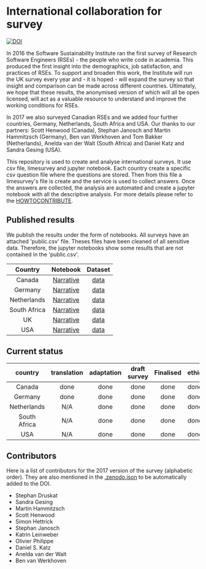 # International collaboration for survey


[![DOI](https://zenodo.org/badge/63957124.svg)](https://zenodo.org/badge/latestdoi/63957124)


In 2016 the Software Sustainability Institute ran the first survey of Research Software Engineers (RSEs) - the people who write code in academia. This produced the first insight into the demographics, job satisfaction, and practices of RSEs. To support and broaden this work, the Institute will run the UK survey every year and - it is hoped - will expand the survey so that insight and comparison can be made across different countries. Ultimately, we hope that these results, the anonymised version of which will all be open licensed, will act as a valuable resource to understand and improve the working conditions for RSEs.

In 2017 we also surveyed Canadian RSEs and we added four further countries, Germany, Netherlands, South Africa and USA. 
Our thanks to our partners: Scott Henwood (Canada), Stephan Janosch and Martin Hammitzsch (Germany), Ben van Werkhoven and Tom Bakker (Netherlands), Anelda van der Walt (South Africa) and Daniel Katz and Sandra Gesing (USA).

This repository is used to create and analyse international surveys. It use csv file, limesurvey and jupyter notebook. Each country create a specific csv question file where the questions are stored. Then from this file a limesurvey's file is create and the service is used to collect answers. Once the answers are collected, the analysis are automated and create a jupyter notebook with all the descriptive analysis. For more details please refer to the [HOWTOCONTRIBUTE](https://github.com/softwaresaved/international-survey/blob/master/HOW%20TO%20CONTRIBUTE.md).


## Published results

We publish the results under the form of notebooks. All surveys have an attached 'public.csv' file. Theses files have been cleaned of all sensitive data. Therefore, the jupyter notebooks show some results that are not contained in the 'public.csv'.

|Country | Notebook | Dataset |
|  :-:       |  :-:   |  :-:  |
|Canada| 	[Narrative](https://github.com/softwaresaved/international-survey/blob/master/analysis/results_can_2017_narrative.ipynb)| [data](https://github.com/softwaresaved/international-survey/blob/master/analysis/2017/can/data/public_data.csv)|
|Germany|  [Narrative](https://github.com/softwaresaved/international-survey/blob/master/analysis/results_de_2017_narrative.ipynb)| [data](https://github.com/softwaresaved/international-survey/blob/master/analysis/2017/de/data/public_data.csv)|
|Netherlands | [Narrative](https://github.com/softwaresaved/international-survey/blob/master/analysis/results_nl_2017_narrative.ipynb)    | [data](https://github.com/softwaresaved/international-survey/blob/master/analysis/2017/nl/data/public_data.csv)|
|South Africa | [Narrative](https://github.com/softwaresaved/international-survey/blob/master/analysis/results_zaf_2017_narrative.ipynb)  	 | [data](https://github.com/softwaresaved/international-survey/blob/master/analysis/2017/zaf/data/public_data.csv)|
|UK  | [Narrative](https://github.com/softwaresaved/international-survey/blob/master/analysis/results_uk_2017_narrative.ipynb) | [data](https://github.com/softwaresaved/international-survey/blob/master/analysis/2017/uk/data/public_data.csv)|
|USA | [Narrative](https://github.com/softwaresaved/international-survey/blob/master/analysis/results_us_2017_narrative.ipynb)  | [data](https://github.com/softwaresaved/international-survey/blob/master/analysis/2017/us/data/public_data.csv) |

## Current status

|country     |translation|adaptation|draft survey|Finalised|ethic|Survey started|Survey finished|analysis|publication|
|  :-:       |  :-:   |  :-:   |  :-:   |  :-:   |  :-:   |  :-:     |  :-:     |  :-:   |  :-:   |
|Canada     |  done  |  done  |  done  |  done  |  done  | N/A | N/A | N/A       |  27/03/18      |
|Germany     |  done  |  done  |  done  |  done  |  done  | 17/10/17 | 31/12/17 | 09/03/18       |  11/03/18      |
|Netherlands | N/A    |  done  |  done  | done |  done  |    29/11/17      |    31/12/17      |  09/03/18      |   11/03/18     |
|South Africa| N/A  	 |  done  |  done  |done |  done  | 23/11/17         |     31/12/17     |    09/03/18    |   11/03/18     |
|USA 	       | N/A  	 |  done  |  done	 |  done  |  done  | 14/11/17 |    31/12/17      |    09/03/18    | 11/03/18       |



## Contributors
Here is a list of contributors for the 2017 version of the survey (alphabetic order). They are also mentioned in the [.zenodo.json](https://github.com/softwaresaved/international-survey/blob/master/.zenodo.json) to be automatically added to the DOI.

* Stephan Druskat
* Sandra Gesing
* Martin Hammitzsch
* Scott Henwood
* Simon Hettrick
* Stephan Janosch
* Katrin Leinweber
* Olivier Philippe
* Daniel S. Katz
* Anelda van der Walt
* Ben van Werkhoven

